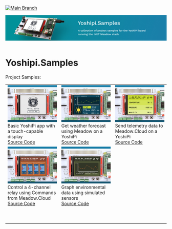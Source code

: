 [![Main Branch](https://github.com/jorgedevs/Yoshipi.Samples/actions/workflows/build.yml/badge.svg)](https://github.com/jorgedevs/Yoshipi.Samples/actions/workflows/build.yml) 

<img src="Design/yoshipi-samples-banner.jpg"  alt="Meadow.ProjectLab, C#, iot" style="margin-bottom:10px" />

# Yoshipi.Samples

Project Samples:

<table>
    <tr>
        <td>
            <img src="Design/raspberrypi-yoshipi-hello.jpg" alt="Raspberry Pi YoshiPi running basic sample Meadow app"/><br/>
            Basic YoshiPi app with a touch-capable display</br> 
            <a href="Source/HelloYoshipi/">Source Code</a>
        </td>
        <td>
            <img src="Design/raspberrypi-yoshipi-wifiweather.jpg" alt="Raspberry Pi YoshiPi geting weather forecast"/><br/>
            Get weather forecast using Meadow on a YoshiPi</br> 
            <a href="Source/WifiWeather/">Source Code</a>
        </td>
        <td>
            <img src="Design/raspberrypi-yoshipi-meadowcloud-logging.jpg" alt="Raspberry Pi YoshiPi meadow cloud logging"/><br/>
            Send telemetry data to Meadow.Cloud on a YoshiPi</br> 
            <a href="Source/MeadowCloudLogging/">Source Code</a>
        </td>
    </tr>
    <tr>
        <td>
            <img src="Design/raspberrypi-yoshipi-meadow-cloud-command.jpg" alt="Raspberry Pi YoshiPi meadow cloud command control"/><br/>
            Control a 4-channel relay using Commands from Meadow.Cloud</br> 
            <a href="Source/MeadowCloudCommands/">Source Code</a>
        </td>
        <td>
            <img src="Design/raspberrypi-yoshipi-meadow-ambient-monitor.jpg" alt="Raspberry Pi YoshiPi meadow cloud ambient monitor"/><br/>
            Graph environmental data using simulated sensors</br>
            <a href="Source/AmbientMonitor/">Source Code</a>
        </td>
        <td>
        </td>
    </tr>
    <tr>
        <td>
            <p>&nbsp;&nbsp;&nbsp;&nbsp;&nbsp;&nbsp;&nbsp;&nbsp;&nbsp;&nbsp;&nbsp;&nbsp;&nbsp;&nbsp;&nbsp;&nbsp;&nbsp;&nbsp;&nbsp;&nbsp;&nbsp;&nbsp;&nbsp;&nbsp;&nbsp;&nbsp;&nbsp;&nbsp;&nbsp;&nbsp;&nbsp;&nbsp;</p>
        </td>
        <td>
            <p>&nbsp;&nbsp;&nbsp;&nbsp;&nbsp;&nbsp;&nbsp;&nbsp;&nbsp;&nbsp;&nbsp;&nbsp;&nbsp;&nbsp;&nbsp;&nbsp;&nbsp;&nbsp;&nbsp;&nbsp;&nbsp;&nbsp;&nbsp;&nbsp;&nbsp;&nbsp;&nbsp;&nbsp;&nbsp;&nbsp;&nbsp;&nbsp;</p>
        </td>
        <td>
            <p>&nbsp;&nbsp;&nbsp;&nbsp;&nbsp;&nbsp;&nbsp;&nbsp;&nbsp;&nbsp;&nbsp;&nbsp;&nbsp;&nbsp;&nbsp;&nbsp;&nbsp;&nbsp;&nbsp;&nbsp;&nbsp;&nbsp;&nbsp;&nbsp;&nbsp;&nbsp;&nbsp;&nbsp;&nbsp;&nbsp;&nbsp;&nbsp;</p>
        </td>
    </tr>
</table>